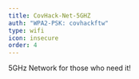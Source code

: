 ```yaml
---
title: CovHack-Net-5GHZ
auth: "WPA2-PSK: covhackftw"
type: wifi
icon: insecure
order: 4
---
```


5GHz Network for those who need it!
